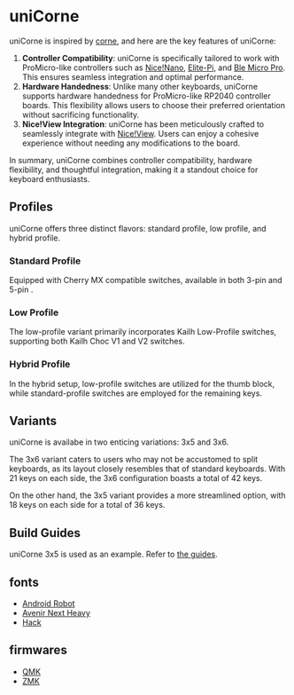 # uniCorne

uniCorne is inspired by [corne](foostatn/crkbd), and here are the key features of uniCorne:

1. **Controller Compatibility**: uniCorne is specifically tailored to work with ProMicro-like controllers such as [Nice!Nano](https://nicekeyboards.com/docs/nice-nano/), [Elite-Pi](https://docs.keeb.io/elite-pi-guide), and [Ble Micro Pro](https://sekigon-gonnoc.github.io/BLE-Micro-Pro/#/). This ensures seamless integration and optimal performance.
1. **Hardware Handedness**: Unlike many other keyboards, uniCorne supports hardware handedness for ProMicro-like RP2040 controller boards. This flexibility allows users to choose their preferred orientation without sacrificing functionality.
1. **Nice!View Integration**: uniCorne has been meticulously crafted to seamlessly integrate with [Nice!View](https://nicekeyboards.com/docs/nice-view/). Users can enjoy a cohesive experience without needing any modifications to the board.

In summary, uniCorne combines controller compatibility, hardware flexibility, and thoughtful integration, making it a standout choice for keyboard enthusiasts.

## Profiles
uniCorne offers three distinct flavors: standard profile, low profile, and hybrid profile.

### Standard Profile
Equipped with Cherry MX compatible switches, available in both 3-pin and 5-pin .

### Low Profile
The low-profile variant primarily incorporates Kailh Low-Profile switches, supporting both Kailh Choc V1 and V2 switches.

### Hybrid Profile
In the hybrid setup, low-profile switches are utilized for the thumb block, while standard-profile switches are employed for the remaining keys.

## Variants
uniCorne is availabe in two enticing variations: 3x5 and 3x6.

The 3x6 variant caters to users who may not be accustomed to split keyboards, as its layout closely resembles that of standard keyboards. With 21 keys on each side, the 3x6 configuration boasts a total of 42 keys.

On the other hand, the 3x5 variant provides a more streamlined option, with 18 keys on each side for a total of 36 keys.

## Build Guides
uniCorne 3x5 is used as an example. Refer to [the guides](https://thunderbird2086.github.io/uniCorne).

## fonts
 - [Android Robot](https://www.1001freefonts.com/android-robot.font)
 - [Avenir Next Heavy](https://en.maisfontes.com/avenir-next-heavy.font)
 - [Hack](https://www.1001freefonts.com/hack.font)

## firmwares
 - [QMK](https://github.com/Thunderbird2086/tb2086-qmk)
 - [ZMK](https://github.com/Thunderbird2086/unicorne-zmk-config)
